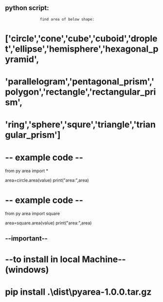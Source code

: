 ## python script:
                    
                    find area of below shape:

# ['circle','cone','cube','cuboid','droplet','ellipse','hemisphere','hexagonal_pyramid',
#        'parallelogram','pentagonal_prism','polygon','rectangle','rectangular_prism',
#        'ring','sphere','squre','triangle','triangular_prism'] 


# -- example code --

from py area import *

area=circle.area(value)
print("area:",area) 

# -- example code --

from py area import square

area=square.area(value)
print("area:",area) 

## --important--
# --to install in local Machine--(windows)

# pip install .\dist\pyarea-1.0.0.tar.gz   